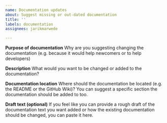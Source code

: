 ```yaml
---
name: Documentation updates
about: Suggest missing or out-dated documentation
title: ''
labels: documentation
assignees: jarikmarwede

---
```


**Purpose of documentation**
Why are you suggesting changing the documentation (e.g. because it would help newcomers or to help developers)

**Description**
What would you want to be changed or added to the documentation?

**Documentation location**
Where should the documentation be located (e.g. the README or the GitHub Wiki)?
You can suggest a specific section the documentation should be added to too.

**Draft text (optional)**
If you feel like you can provide a rough draft of the documentation text you want added or how the existing documentation should be changed, you can paste it here.
